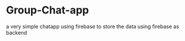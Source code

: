 # Group-Chat-app
a very simple chatapp
using firebase to store the data 
using firebase as backend 
